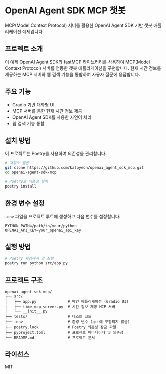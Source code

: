 # OpenAI Agent SDK MCP 챗봇

MCP(Model Context Protocol) 서버를 활용한 OpenAI Agent SDK 기반 챗봇 애플리케이션 예제입니다.

## 프로젝트 소개

이 예제 OpenAI Agent SDK와 fastMCP 라이브러리를 사용하여 MCP(Model Context Protocol) 서버를 연동한 챗봇 애플리케이션을 구현합니다. 현재 시간 정보를 제공하는 MCP 서버와 웹 검색 기능을 통합하여 사용자 질문에 응답합니다.

## 주요 기능

- Gradio 기반 대화형 UI
- MCP 서버를 통한 현재 시간 정보 제공
- OpenAI Agent SDK를 사용한 자연어 처리
- 웹 검색 기능 통합

## 설치 방법

이 프로젝트는 Poetry를 사용하여 의존성을 관리합니다.

```bash
# 저장소 클론
git clone https://github.com/katpyeon/openai_agent_sdk_mcp.git
cd openai-agent-sdk-mcp

# Poetry로 의존성 설치
poetry install
```

## 환경 변수 설정

`.env` 파일을 프로젝트 루트에 생성하고 다음 변수를 설정합니다:

```
PYTHON_PATH=/path/to/your/python
OPENAI_API_KEY=your_openai_api_key
```

## 실행 방법

```bash
# Poetry 환경에서 앱 실행
poetry run python src/app.py
```

## 프로젝트 구조

```
openai-agent-sdk-mcp/
├── src/
│   ├── app.py              # 메인 애플리케이션 (Gradio UI)
│   ├── time_mcp_server.py  # 시간 정보 제공 MCP 서버
│   └── __init__.py
├── tests/                  # 테스트 코드
├── .env                    # 환경 변수 (git에 포함되지 않음)
├── poetry.lock             # Poetry 의존성 잠금 파일
├── pyproject.toml          # 프로젝트 메타데이터 및 의존성
└── README.md               # 프로젝트 문서
```

## 라이선스

MIT
